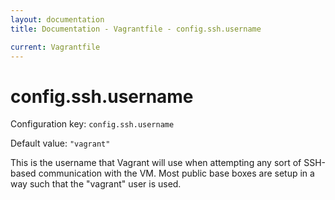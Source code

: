 ```yaml
---
layout: documentation
title: Documentation - Vagrantfile - config.ssh.username

current: Vagrantfile
---
```

# config.ssh.username

Configuration key: `config.ssh.username`

Default value: `"vagrant"`

This is the username that Vagrant will use when attempting any
sort of SSH-based communication with the VM. Most public base boxes
are setup in a way such that the "vagrant" user is used.
